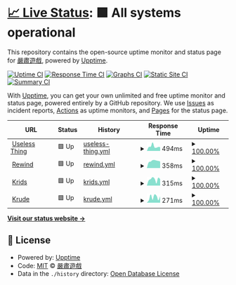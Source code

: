 # [📈 Live Status](https://KusStar.github.io/serious-uptimes): <!--live status--> **🟩 All systems operational**

This repository contains the open-source uptime monitor and status page for [嚴肅遊戲](kusstar.uselessthing.top), powered by [Upptime](https://github.com/upptime/upptime).

[![Uptime CI](https://github.com/KusStar/serious-uptimes/workflows/Uptime%20CI/badge.svg)](https://github.com/KusStar/serious-uptimes/actions?query=workflow%3A%22Uptime+CI%22)
[![Response Time CI](https://github.com/KusStar/serious-uptimes/workflows/Response%20Time%20CI/badge.svg)](https://github.com/KusStar/serious-uptimes/actions?query=workflow%3A%22Response+Time+CI%22)
[![Graphs CI](https://github.com/KusStar/serious-uptimes/workflows/Graphs%20CI/badge.svg)](https://github.com/KusStar/serious-uptimes/actions?query=workflow%3A%22Graphs+CI%22)
[![Static Site CI](https://github.com/KusStar/serious-uptimes/workflows/Static%20Site%20CI/badge.svg)](https://github.com/KusStar/serious-uptimes/actions?query=workflow%3A%22Static+Site+CI%22)
[![Summary CI](https://github.com/KusStar/serious-uptimes/workflows/Summary%20CI/badge.svg)](https://github.com/KusStar/serious-uptimes/actions?query=workflow%3A%22Summary+CI%22)

With [Upptime](https://upptime.js.org), you can get your own unlimited and free uptime monitor and status page, powered entirely by a GitHub repository. We use [Issues](https://github.com/KusStar/serious-uptimes/issues) as incident reports, [Actions](https://github.com/KusStar/serious-uptimes/actions) as uptime monitors, and [Pages](https://KusStar.github.io/serious-uptimes) for the status page.

<!--start: status pages-->
<!-- This summary is generated by Upptime (https://github.com/upptime/upptime) -->
<!-- Do not edit this manually, your changes will be overwritten -->
<!-- prettier-ignore -->
| URL | Status | History | Response Time | Uptime |
| --- | ------ | ------- | ------------- | ------ |
| <img alt="" src="https://icons.duckduckgo.com/ip3/uselessthing.top.ico" height="13"> [Useless Thing](https://uselessthing.top/) | 🟩 Up | [useless-thing.yml](https://github.com/KusStar/serious-uptimes/commits/HEAD/history/useless-thing.yml) | <details><summary><img alt="Response time graph" src="./graphs/useless-thing/response-time-week.png" height="20"> 494ms</summary><br><a href="https://KusStar.github.io/serious-uptimes/history/useless-thing"><img alt="Response time 427" src="https://img.shields.io/endpoint?url=https%3A%2F%2Fraw.githubusercontent.com%2FKusStar%2Fserious-uptimes%2FHEAD%2Fapi%2Fuseless-thing%2Fresponse-time.json"></a><br><a href="https://KusStar.github.io/serious-uptimes/history/useless-thing"><img alt="24-hour response time 421" src="https://img.shields.io/endpoint?url=https%3A%2F%2Fraw.githubusercontent.com%2FKusStar%2Fserious-uptimes%2FHEAD%2Fapi%2Fuseless-thing%2Fresponse-time-day.json"></a><br><a href="https://KusStar.github.io/serious-uptimes/history/useless-thing"><img alt="7-day response time 494" src="https://img.shields.io/endpoint?url=https%3A%2F%2Fraw.githubusercontent.com%2FKusStar%2Fserious-uptimes%2FHEAD%2Fapi%2Fuseless-thing%2Fresponse-time-week.json"></a><br><a href="https://KusStar.github.io/serious-uptimes/history/useless-thing"><img alt="30-day response time 414" src="https://img.shields.io/endpoint?url=https%3A%2F%2Fraw.githubusercontent.com%2FKusStar%2Fserious-uptimes%2FHEAD%2Fapi%2Fuseless-thing%2Fresponse-time-month.json"></a><br><a href="https://KusStar.github.io/serious-uptimes/history/useless-thing"><img alt="1-year response time 427" src="https://img.shields.io/endpoint?url=https%3A%2F%2Fraw.githubusercontent.com%2FKusStar%2Fserious-uptimes%2FHEAD%2Fapi%2Fuseless-thing%2Fresponse-time-year.json"></a></details> | <details><summary><a href="https://KusStar.github.io/serious-uptimes/history/useless-thing">100.00%</a></summary><a href="https://KusStar.github.io/serious-uptimes/history/useless-thing"><img alt="All-time uptime 99.93%" src="https://img.shields.io/endpoint?url=https%3A%2F%2Fraw.githubusercontent.com%2FKusStar%2Fserious-uptimes%2FHEAD%2Fapi%2Fuseless-thing%2Fuptime.json"></a><br><a href="https://KusStar.github.io/serious-uptimes/history/useless-thing"><img alt="24-hour uptime 100.00%" src="https://img.shields.io/endpoint?url=https%3A%2F%2Fraw.githubusercontent.com%2FKusStar%2Fserious-uptimes%2FHEAD%2Fapi%2Fuseless-thing%2Fuptime-day.json"></a><br><a href="https://KusStar.github.io/serious-uptimes/history/useless-thing"><img alt="7-day uptime 100.00%" src="https://img.shields.io/endpoint?url=https%3A%2F%2Fraw.githubusercontent.com%2FKusStar%2Fserious-uptimes%2FHEAD%2Fapi%2Fuseless-thing%2Fuptime-week.json"></a><br><a href="https://KusStar.github.io/serious-uptimes/history/useless-thing"><img alt="30-day uptime 100.00%" src="https://img.shields.io/endpoint?url=https%3A%2F%2Fraw.githubusercontent.com%2FKusStar%2Fserious-uptimes%2FHEAD%2Fapi%2Fuseless-thing%2Fuptime-month.json"></a><br><a href="https://KusStar.github.io/serious-uptimes/history/useless-thing"><img alt="1-year uptime 99.93%" src="https://img.shields.io/endpoint?url=https%3A%2F%2Fraw.githubusercontent.com%2FKusStar%2Fserious-uptimes%2FHEAD%2Fapi%2Fuseless-thing%2Fuptime-year.json"></a></details>
| <img alt="" src="https://icons.duckduckgo.com/ip3/rewind.uselessthing.top.ico" height="13"> [Rewind](https://rewind.uselessthing.top/) | 🟩 Up | [rewind.yml](https://github.com/KusStar/serious-uptimes/commits/HEAD/history/rewind.yml) | <details><summary><img alt="Response time graph" src="./graphs/rewind/response-time-week.png" height="20"> 358ms</summary><br><a href="https://KusStar.github.io/serious-uptimes/history/rewind"><img alt="Response time 334" src="https://img.shields.io/endpoint?url=https%3A%2F%2Fraw.githubusercontent.com%2FKusStar%2Fserious-uptimes%2FHEAD%2Fapi%2Frewind%2Fresponse-time.json"></a><br><a href="https://KusStar.github.io/serious-uptimes/history/rewind"><img alt="24-hour response time 337" src="https://img.shields.io/endpoint?url=https%3A%2F%2Fraw.githubusercontent.com%2FKusStar%2Fserious-uptimes%2FHEAD%2Fapi%2Frewind%2Fresponse-time-day.json"></a><br><a href="https://KusStar.github.io/serious-uptimes/history/rewind"><img alt="7-day response time 358" src="https://img.shields.io/endpoint?url=https%3A%2F%2Fraw.githubusercontent.com%2FKusStar%2Fserious-uptimes%2FHEAD%2Fapi%2Frewind%2Fresponse-time-week.json"></a><br><a href="https://KusStar.github.io/serious-uptimes/history/rewind"><img alt="30-day response time 458" src="https://img.shields.io/endpoint?url=https%3A%2F%2Fraw.githubusercontent.com%2FKusStar%2Fserious-uptimes%2FHEAD%2Fapi%2Frewind%2Fresponse-time-month.json"></a><br><a href="https://KusStar.github.io/serious-uptimes/history/rewind"><img alt="1-year response time 334" src="https://img.shields.io/endpoint?url=https%3A%2F%2Fraw.githubusercontent.com%2FKusStar%2Fserious-uptimes%2FHEAD%2Fapi%2Frewind%2Fresponse-time-year.json"></a></details> | <details><summary><a href="https://KusStar.github.io/serious-uptimes/history/rewind">100.00%</a></summary><a href="https://KusStar.github.io/serious-uptimes/history/rewind"><img alt="All-time uptime 100.00%" src="https://img.shields.io/endpoint?url=https%3A%2F%2Fraw.githubusercontent.com%2FKusStar%2Fserious-uptimes%2FHEAD%2Fapi%2Frewind%2Fuptime.json"></a><br><a href="https://KusStar.github.io/serious-uptimes/history/rewind"><img alt="24-hour uptime 100.00%" src="https://img.shields.io/endpoint?url=https%3A%2F%2Fraw.githubusercontent.com%2FKusStar%2Fserious-uptimes%2FHEAD%2Fapi%2Frewind%2Fuptime-day.json"></a><br><a href="https://KusStar.github.io/serious-uptimes/history/rewind"><img alt="7-day uptime 100.00%" src="https://img.shields.io/endpoint?url=https%3A%2F%2Fraw.githubusercontent.com%2FKusStar%2Fserious-uptimes%2FHEAD%2Fapi%2Frewind%2Fuptime-week.json"></a><br><a href="https://KusStar.github.io/serious-uptimes/history/rewind"><img alt="30-day uptime 100.00%" src="https://img.shields.io/endpoint?url=https%3A%2F%2Fraw.githubusercontent.com%2FKusStar%2Fserious-uptimes%2FHEAD%2Fapi%2Frewind%2Fuptime-month.json"></a><br><a href="https://KusStar.github.io/serious-uptimes/history/rewind"><img alt="1-year uptime 100.00%" src="https://img.shields.io/endpoint?url=https%3A%2F%2Fraw.githubusercontent.com%2FKusStar%2Fserious-uptimes%2FHEAD%2Fapi%2Frewind%2Fuptime-year.json"></a></details>
| <img alt="" src="https://icons.duckduckgo.com/ip3/krids.uselessthing.top.ico" height="13"> [Krids](https://krids.uselessthing.top/) | 🟩 Up | [krids.yml](https://github.com/KusStar/serious-uptimes/commits/HEAD/history/krids.yml) | <details><summary><img alt="Response time graph" src="./graphs/krids/response-time-week.png" height="20"> 315ms</summary><br><a href="https://KusStar.github.io/serious-uptimes/history/krids"><img alt="Response time 308" src="https://img.shields.io/endpoint?url=https%3A%2F%2Fraw.githubusercontent.com%2FKusStar%2Fserious-uptimes%2FHEAD%2Fapi%2Fkrids%2Fresponse-time.json"></a><br><a href="https://KusStar.github.io/serious-uptimes/history/krids"><img alt="24-hour response time 328" src="https://img.shields.io/endpoint?url=https%3A%2F%2Fraw.githubusercontent.com%2FKusStar%2Fserious-uptimes%2FHEAD%2Fapi%2Fkrids%2Fresponse-time-day.json"></a><br><a href="https://KusStar.github.io/serious-uptimes/history/krids"><img alt="7-day response time 315" src="https://img.shields.io/endpoint?url=https%3A%2F%2Fraw.githubusercontent.com%2FKusStar%2Fserious-uptimes%2FHEAD%2Fapi%2Fkrids%2Fresponse-time-week.json"></a><br><a href="https://KusStar.github.io/serious-uptimes/history/krids"><img alt="30-day response time 287" src="https://img.shields.io/endpoint?url=https%3A%2F%2Fraw.githubusercontent.com%2FKusStar%2Fserious-uptimes%2FHEAD%2Fapi%2Fkrids%2Fresponse-time-month.json"></a><br><a href="https://KusStar.github.io/serious-uptimes/history/krids"><img alt="1-year response time 308" src="https://img.shields.io/endpoint?url=https%3A%2F%2Fraw.githubusercontent.com%2FKusStar%2Fserious-uptimes%2FHEAD%2Fapi%2Fkrids%2Fresponse-time-year.json"></a></details> | <details><summary><a href="https://KusStar.github.io/serious-uptimes/history/krids">100.00%</a></summary><a href="https://KusStar.github.io/serious-uptimes/history/krids"><img alt="All-time uptime 100.00%" src="https://img.shields.io/endpoint?url=https%3A%2F%2Fraw.githubusercontent.com%2FKusStar%2Fserious-uptimes%2FHEAD%2Fapi%2Fkrids%2Fuptime.json"></a><br><a href="https://KusStar.github.io/serious-uptimes/history/krids"><img alt="24-hour uptime 100.00%" src="https://img.shields.io/endpoint?url=https%3A%2F%2Fraw.githubusercontent.com%2FKusStar%2Fserious-uptimes%2FHEAD%2Fapi%2Fkrids%2Fuptime-day.json"></a><br><a href="https://KusStar.github.io/serious-uptimes/history/krids"><img alt="7-day uptime 100.00%" src="https://img.shields.io/endpoint?url=https%3A%2F%2Fraw.githubusercontent.com%2FKusStar%2Fserious-uptimes%2FHEAD%2Fapi%2Fkrids%2Fuptime-week.json"></a><br><a href="https://KusStar.github.io/serious-uptimes/history/krids"><img alt="30-day uptime 100.00%" src="https://img.shields.io/endpoint?url=https%3A%2F%2Fraw.githubusercontent.com%2FKusStar%2Fserious-uptimes%2FHEAD%2Fapi%2Fkrids%2Fuptime-month.json"></a><br><a href="https://KusStar.github.io/serious-uptimes/history/krids"><img alt="1-year uptime 100.00%" src="https://img.shields.io/endpoint?url=https%3A%2F%2Fraw.githubusercontent.com%2FKusStar%2Fserious-uptimes%2FHEAD%2Fapi%2Fkrids%2Fuptime-year.json"></a></details>
| <img alt="" src="https://icons.duckduckgo.com/ip3/krude.uselessthing.top.ico" height="13"> [Krude](https://krude.uselessthing.top/) | 🟩 Up | [krude.yml](https://github.com/KusStar/serious-uptimes/commits/HEAD/history/krude.yml) | <details><summary><img alt="Response time graph" src="./graphs/krude/response-time-week.png" height="20"> 271ms</summary><br><a href="https://KusStar.github.io/serious-uptimes/history/krude"><img alt="Response time 275" src="https://img.shields.io/endpoint?url=https%3A%2F%2Fraw.githubusercontent.com%2FKusStar%2Fserious-uptimes%2FHEAD%2Fapi%2Fkrude%2Fresponse-time.json"></a><br><a href="https://KusStar.github.io/serious-uptimes/history/krude"><img alt="24-hour response time 316" src="https://img.shields.io/endpoint?url=https%3A%2F%2Fraw.githubusercontent.com%2FKusStar%2Fserious-uptimes%2FHEAD%2Fapi%2Fkrude%2Fresponse-time-day.json"></a><br><a href="https://KusStar.github.io/serious-uptimes/history/krude"><img alt="7-day response time 271" src="https://img.shields.io/endpoint?url=https%3A%2F%2Fraw.githubusercontent.com%2FKusStar%2Fserious-uptimes%2FHEAD%2Fapi%2Fkrude%2Fresponse-time-week.json"></a><br><a href="https://KusStar.github.io/serious-uptimes/history/krude"><img alt="30-day response time 286" src="https://img.shields.io/endpoint?url=https%3A%2F%2Fraw.githubusercontent.com%2FKusStar%2Fserious-uptimes%2FHEAD%2Fapi%2Fkrude%2Fresponse-time-month.json"></a><br><a href="https://KusStar.github.io/serious-uptimes/history/krude"><img alt="1-year response time 275" src="https://img.shields.io/endpoint?url=https%3A%2F%2Fraw.githubusercontent.com%2FKusStar%2Fserious-uptimes%2FHEAD%2Fapi%2Fkrude%2Fresponse-time-year.json"></a></details> | <details><summary><a href="https://KusStar.github.io/serious-uptimes/history/krude">100.00%</a></summary><a href="https://KusStar.github.io/serious-uptimes/history/krude"><img alt="All-time uptime 100.00%" src="https://img.shields.io/endpoint?url=https%3A%2F%2Fraw.githubusercontent.com%2FKusStar%2Fserious-uptimes%2FHEAD%2Fapi%2Fkrude%2Fuptime.json"></a><br><a href="https://KusStar.github.io/serious-uptimes/history/krude"><img alt="24-hour uptime 100.00%" src="https://img.shields.io/endpoint?url=https%3A%2F%2Fraw.githubusercontent.com%2FKusStar%2Fserious-uptimes%2FHEAD%2Fapi%2Fkrude%2Fuptime-day.json"></a><br><a href="https://KusStar.github.io/serious-uptimes/history/krude"><img alt="7-day uptime 100.00%" src="https://img.shields.io/endpoint?url=https%3A%2F%2Fraw.githubusercontent.com%2FKusStar%2Fserious-uptimes%2FHEAD%2Fapi%2Fkrude%2Fuptime-week.json"></a><br><a href="https://KusStar.github.io/serious-uptimes/history/krude"><img alt="30-day uptime 100.00%" src="https://img.shields.io/endpoint?url=https%3A%2F%2Fraw.githubusercontent.com%2FKusStar%2Fserious-uptimes%2FHEAD%2Fapi%2Fkrude%2Fuptime-month.json"></a><br><a href="https://KusStar.github.io/serious-uptimes/history/krude"><img alt="1-year uptime 100.00%" src="https://img.shields.io/endpoint?url=https%3A%2F%2Fraw.githubusercontent.com%2FKusStar%2Fserious-uptimes%2FHEAD%2Fapi%2Fkrude%2Fuptime-year.json"></a></details>

<!--end: status pages-->

[**Visit our status website →**](https://KusStar.github.io/serious-uptimes)

## 📄 License

- Powered by: [Upptime](https://github.com/upptime/upptime)
- Code: [MIT](./LICENSE) © [嚴肅遊戲](kusstar.uselessthing.top)
- Data in the `./history` directory: [Open Database License](https://opendatacommons.org/licenses/odbl/1-0/)
